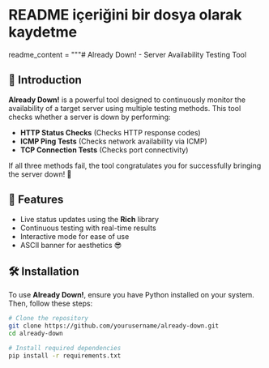 # README içeriğini bir dosya olarak kaydetme
readme_content = """# Already Down! - Server Availability Testing Tool

## 📌 Introduction
**Already Down!** is a powerful tool designed to continuously monitor the availability of a target server using multiple testing methods. This tool checks whether a server is down by performing:

- **HTTP Status Checks** (Checks HTTP response codes)
- **ICMP Ping Tests** (Checks network availability via ICMP)
- **TCP Connection Tests** (Checks port connectivity)

If all three methods fail, the tool congratulates you for successfully bringing the server down! 🎉

## 🚀 Features
- Live status updates using the **Rich** library
- Continuous testing with real-time results
- Interactive mode for ease of use
- ASCII banner for aesthetics 😎

## 🛠️ Installation
To use **Already Down!**, ensure you have Python installed on your system. Then, follow these steps:

```sh
# Clone the repository
git clone https://github.com/yourusername/already-down.git
cd already-down

# Install required dependencies
pip install -r requirements.txt
